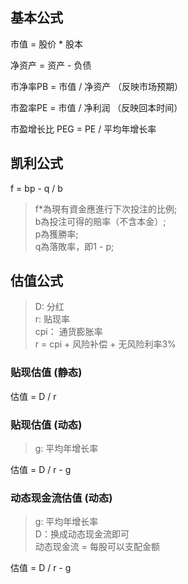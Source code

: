 ## 基本公式
市值 = 股价 * 股本

净资产 = 资产 - 负债

市净率PB = 市值 / 净资产 （反映市场预期）

市盈率PE = 市值 / 净利润 （反映回本时间）

市盈增长比 PEG = PE / 平均年增长率

## 凯利公式
f = bp - q / b

> f*為現有資金應進行下次投注的比例;  
> b為投注可得的賠率（不含本金）;  
> p為獲勝率;  
> q為落敗率，即1 - p;  

## 估值公式

> D: 分红  
> r: 贴现率  
> cpi： 通货膨胀率  
> r = cpi + 风险补偿 + 无风险利率3%  

### 贴现估值 (静态)

估值 = D / r   

### 贴现估值 (动态)
> g: 平均年增长率  

估值 = D / r - g   

### 动态现金流估值 (动态)
> g: 平均年增长率  
> D：换成动态现金流即可  
> 动态现金流 = 每股可以支配金额  

估值 = D / r - g   